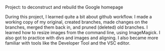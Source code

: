 Project: to deconstruct and rebuild the Google homepage

During this project, I learned quite a bit about github workflow.  I made a working copy of my original, created branches, made changes on the branches, merged them back in, and pruned (deleted) old branches.  I learned how to resize images from the command line, using ImageMagick.  I also got to practice with divs and images and aligning.  I also became more familiar with tools like the Developer Tool and the VSC editor.